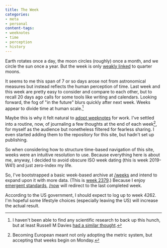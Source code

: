 ```yaml
---
title: The Week
categories:
- meta
- personal
content-tags:
- weeknotes
- time
- perception
- history
---
```


Earth rotates once a day, the moon circles (roughly) once a month, and we circle the sun once a year. But the week is only [weakly linked](https://en.wikipedia.org/wiki/Week#History) to quarter moons.

It seems to me this span of 7 or so days arose not from astronomical measures but instead reflects the human perception of time. Last week and this week are pretty easy to consider and compare to each other, but to recall 20 days ago calls for some tools like writing and calendars. Looking forward, the fog of "in the future" blurs quickly after next week. Weeks appear to divide time at human scale.[^davies]

[^davies]: I haven't been able to find any scientific research to back up this hunch, but at least Russell M Davies [had a similar thought](http://web.archive.org/web/20110104083044/http://www.wired.co.uk/magazine/archive/2010/06/start/russell-m-davies-on-the-structure-of-time).

Maybe this is why it felt natural to [adopt weeknotes](/2016/01/18/week-146.html) for work. I've settled into a routine, now, of journaling a few thoughts at the end of each week[^iso], for myself as the audience but nonetheless filtered for fearless sharing. I even started adding them to the repository for this site, but hadn't set up publishing.

[^iso]: Becoming European meant not only adopting the metric system, but accepting that weeks begin on Monday.

So when considering how to structure time-based navigation of this site, weeks were an intuitive resolution to use. 
Because everything here is about me, anyway, I decided to avoid  obscure ISO week dating (this is week 2019-W41) and just zero-index my life.

So, I've bootstrapped a basic week-based archive at [/weeks](/weeks/) and intend to expand upon it with more data. (This is [week 2379](/weeks/2379/).) Because I enjoy [emergent standards](https://nownownow.com/), [/now](/now) will redirect to the last completed week.

According to the US government, I should expect to log up to week 4262. I'm hopeful some lifestyle choices (especially leaving the US) will increase the actual result.
